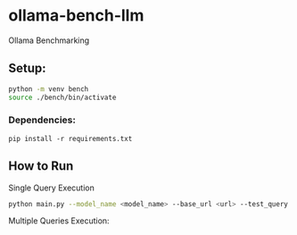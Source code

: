 # ollama-bench-llm
Ollama Benchmarking 

## Setup:

```bash
python -m venv bench
source ./bench/bin/activate
```

### Dependencies:

```
pip install -r requirements.txt
```


## How to Run

Single Query Execution
```bash
python main.py --model_name <model_name> --base_url <url> --test_query <test_query>
```

Multiple Queries Execution:
```bash

```

